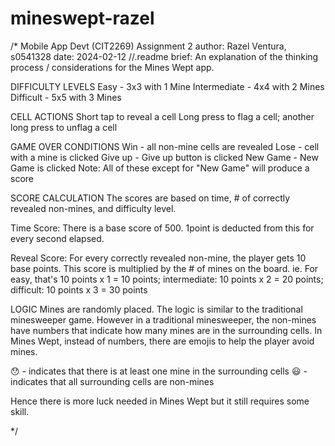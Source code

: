 # mineswept-razel
/*
Mobile App Devt (CIT2269) Assignment 2
author: Razel Ventura, s0541328
date: 2024-02-12
//.readme
brief: An explanation of the thinking process / considerations for the Mines Wept app.

DIFFICULTY LEVELS
Easy - 3x3 with 1 Mine
Intermediate - 4x4 with 2 Mines
Difficult - 5x5 with 3 Mines

CELL ACTIONS
Short tap to reveal a cell
Long press to flag a cell; another long press to unflag a cell

GAME OVER CONDITIONS
Win - all non-mine cells are revealed
Lose - cell with a mine is clicked
Give up - Give up button is clicked
New Game - New Game is clicked
Note: All of these except for "New Game" will produce a score

SCORE CALCULATION
The scores are based on time, # of correctly revealed non-mines, and difficulty level. 

Time Score:
There is a base score of 500. 1point is deducted from this for every second elapsed.

Reveal Score: 
For every correctly revealed non-mine, the player gets 10 base points. This score is multiplied by the # of mines on the board. 
ie. For easy, that's 10 points x 1 = 10 points; intermediate: 10 points x 2 = 20 points; difficult: 10 points x 3 = 30 points

LOGIC
Mines are randomly placed. The logic is similar to the traditional minesweeper game. However in a traditional minesweeper, the non-mines have numbers that
indicate how many mines are in the surrounding cells. In Mines Wept, instead of numbers, there are emojis to help the player avoid mines.

😯 - indicates that there is at least one mine in the surrounding cells
😃 - indicates that all surrounding cells are non-mines

Hence there is more luck needed in Mines Wept but it still requires some skill.

*/

